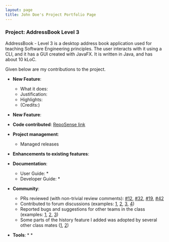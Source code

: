 ```yaml
---
layout: page
title: John Doe's Project Portfolio Page
---
```


### Project: AddressBook Level 3

AddressBook - Level 3 is a desktop address book application used for teaching Software Engineering principles. The user interacts with it using a CLI, and it has a GUI created with JavaFX. It is written in Java, and has about 10 kLoC.

Given below are my contributions to the project.

* **New Feature**: 
    * What it does: 
    * Justification: 
    * Highlights: 
    * (Credits:) 

* **New Feature**: 

* **Code contributed**: [RepoSense link]()

* **Project management**:
    * Managed releases 

* **Enhancements to existing features**:
    

* **Documentation**:
    * User Guide:
        * 
    * Developer Guide:
        * 

* **Community**:
    * PRs reviewed (with non-trivial review comments): [\#12](), [\#32](), [\#19](), [\#42]()
    * Contributed to forum discussions (examples: [1](), [2](), [3](), [4]())
    * Reported bugs and suggestions for other teams in the class (examples: [1](), [2](), [3]())
    * Some parts of the history feature I added was adopted by several other class mates ([1](), [2]())

* **Tools**:
    * 
    * 
